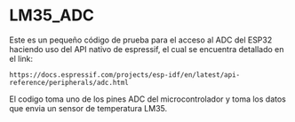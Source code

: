 # LM35_ADC

Este es un pequeño código de prueba para el acceso al ADC del ESP32 haciendo uso del API nativo de espressif, 
el cual se encuentra detallado en el link:

    https://docs.espressif.com/projects/esp-idf/en/latest/api-reference/peripherals/adc.html

El codigo toma uno de los pines ADC del microcontrolador y toma los datos que envia un sensor de temperatura LM35.

